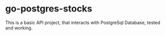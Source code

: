 # go-postgres-stocks
This is a basic API project, that interacts with PostgreSql Database, tested and working.
